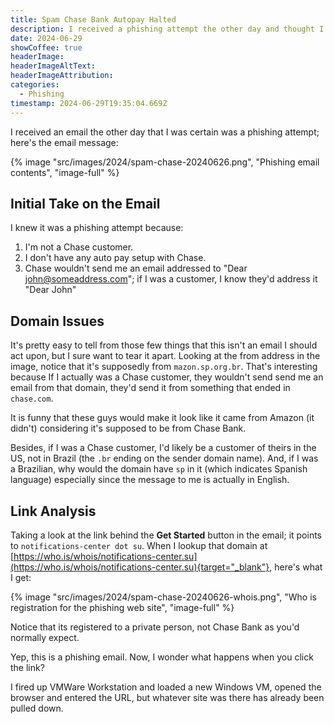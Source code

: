 ```yaml
---
title: Spam Chase Bank Autopay Halted
description: I received a phishing attempt the other day and thought I'd poke some holes in it.
date: 2024-06-29
showCoffee: true
headerImage: 
headerImageAltText: 
headerImageAttribution: 
categories:
  - Phishing
timestamp: 2024-06-29T19:35:04.669Z
---
```


I received an email the other day that I was certain was a phishing attempt; here's the email message:

{% image "src/images/2024/spam-chase-20240626.png", "Phishing email contents", "image-full" %}

## Initial Take on the Email

I knew it was a phishing attempt because:

1. I'm not a Chase customer.
2. I don't have any auto pay setup with Chase.
3. Chase wouldn't send me an email addressed to "Dear john@someaddress.com"; if I was a customer, I know they'd address it "Dear John"

## Domain Issues

It's pretty easy to tell from those few things that this isn't an email I should act upon, but I sure want to tear it apart. Looking at the from address in the image, notice that it's supposedly from `mazon.sp.org.br`. That's interesting because If I actually was a Chase customer, they wouldn't send send me an email from that domain, they'd send it from something that ended in `chase.com`.

It is funny that these guys would make it look like it came from Amazon (it didn't) considering it's supposed to be from Chase Bank.

Besides, if I was a Chase customer, I'd likely be a customer of theirs in the US, not in Brazil (the `.br` ending on the sender domain name). And, if I was a Brazilian, why would the domain have `sp` in it (which indicates Spanish language) especially since the message to me is actually in English.

## Link Analysis

Taking a look at the link behind the **Get Started** button in the email; it points to `notifications-center dot su`. When I lookup that domain at [https://who.is/whois/notifications-center.su](https://who.is/whois/notifications-center.su){target="_blank"}, here's what I get:

{% image "src/images/2024/spam-chase-20240626-whois.png", "Who is registration for the phishing web site", "image-full" %}

Notice that its registered to a private person, not Chase Bank as you'd normally expect. 

Yep, this is a phishing email. Now, I wonder what happens when you click the link?

I fired up VMWare Workstation and loaded a new Windows VM, opened the browser and entered the URL, but whatever site was there has already been pulled down.
